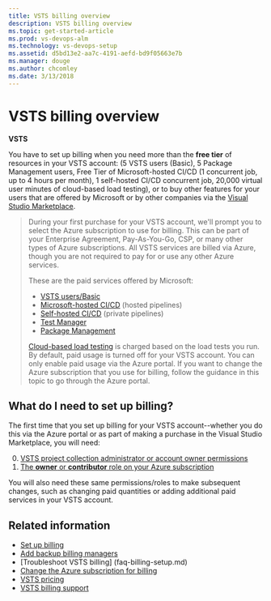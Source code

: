 ```yaml
---
title: VSTS billing overview 
description: VSTS billing overview
ms.topic: get-started-article
ms.prod: vs-devops-alm
ms.technology: vs-devops-setup
ms.assetid: d5bd13e2-aa7c-4191-aefd-bd9f05663e7b
ms.manager: douge
ms.author: chcomley
ms.date: 3/13/2018
---
```

[//]: # (monikerRange: 'vsts')

# VSTS billing overview

**VSTS**

You have to set up billing when you need more than the **free tier** of resources in your VSTS account: (5 VSTS users (Basic), 5 Package Management users, 
Free Tier of Microsoft-hosted CI/CD (1 concurrent job, up to 4 hours per month), 1 self-hosted CI/CD concurrent job, 20,000 virtual user minutes of cloud-based load testing), 
or to buy other features for your users that are offered by Microsoft or by other companies via the [Visual Studio Marketplace](https://marketplace.visualstudio.com/).

> During your first purchase for your VSTS account, we'll prompt you to select the Azure subscription to use for billing. This can be part of your 
> Enterprise Agreement, Pay-As-You-Go, CSP, or many other types of Azure subscriptions. All VSTS services are billed via Azure, though you are not required to pay for or 
> use any other Azure services. 
> 
> These are the paid services offered by Microsoft:
>
> * [VSTS users/Basic](https://marketplace.visualstudio.com/items?itemName=ms.vss-vstsuser)
> * [Microsoft-hosted CI/CD](https://marketplace.visualstudio.com/items?itemName=ms.build-release-hosted-pipelines) (hosted pipelines)
> * [Self-hosted CI/CD](https://marketplace.visualstudio.com/items?itemName=ms.build-release-private-pipelines) (private pipelines)
> * [Test Manager](https://marketplace.visualstudio.com/items?itemName=ms.vss-testmanager-web)
> * [Package Management](https://marketplace.visualstudio.com/items?itemName=ms.feed)
>
> [Cloud-based load testing](buy-load-testing-vs.md) is charged based on the load tests you run. By default, paid usage is turned off for your VSTS account. 
> You can only enable paid usage via the Azure portal. If you want to change the Azure subscription that you use for billing, follow the guidance in this topic to go through the Azure portal.

## What do I need to set up billing?

The first time that you set up billing for your VSTS account--whether you do this via the Azure portal or as part of making a purchase in the Visual Studio Marketplace, you will need:

0. [VSTS project collection administrator or account owner permissions](../accounts/faq-add-delete-users.md#find-owner)
0. [The **owner** or **contributor** role on your Azure subscription](add-backup-billing-managers.md)

You will also need these same permissions/roles to make subsequent changes, such as changing paid quantities or adding additional paid services in your VSTS account.

## Related information

* [Set up billing](set-up-billing-for-your-account-vs.md)
* [Add backup billing managers](add-backup-billing-managers.md)
* [Troubleshoot VSTS billing] (faq-billing-setup.md)
* [Change the Azure subscription for billing](change-azure-subscription.md)
* [VSTS pricing](https://azure.microsoft.com/pricing/details/visual-studio-team-services/)
* [VSTS billing support](https://www.visualstudio.com/team-services/support/)